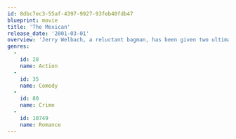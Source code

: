 ```yaml
---
id: 8dbc7ec3-55af-4397-9927-93feb40fdb47
blueprint: movie
title: 'The Mexican'
release_date: '2001-03-01'
overview: 'Jerry Welbach, a reluctant bagman, has been given two ultimatums: The first is from his mob boss to travel to Mexico and retrieve a priceless antique pistol, known as "the Mexican"... or suffer the consequences. The second is from his girlfriend Samantha to end his association with the mob. Jerry figures alive and in trouble with Samantha is better than the more permanent alternative, so he heads south of the border.'
genres:
  -
    id: 28
    name: Action
  -
    id: 35
    name: Comedy
  -
    id: 80
    name: Crime
  -
    id: 10749
    name: Romance
---
```

